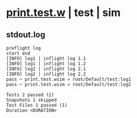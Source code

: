 # [print.test.w](../../../../../examples/tests/valid/print.test.w) | test | sim

## stdout.log
```log
preflight log
start end
[INFO] log1 | inflight log 1.1
[INFO] log1 | inflight log 1.2
[INFO] log2 | inflight log 2.1
[INFO] log2 | inflight log 2.2
pass ─ print.test.wsim » root/Default/test:log1
pass ─ print.test.wsim » root/Default/test:log2

Tests 2 passed (2)
Snapshots 1 skipped
Test Files 1 passed (1)
Duration <DURATION>
```

